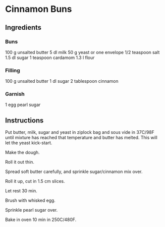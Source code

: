 # Cinnamon Buns

## Ingredients

### Buns

100 g unsalted butter
5 dl milk
50 g yeast or one envelope
1/2 teaspoon salt
1.5 dl sugar
1 teaspoon cardamom
1.3 l flour

### Filling

100 g unsalted butter
1 dl sugar
2 tablespoon cinnamon

### Garnish

1 egg
pearl sugar

## Instructions

Put butter, milk, sugar and yeast in ziplock bag and sous vide in 37C/98F until mixture has reached that temperature and butter has melted. This will let the yeast kick-start.

Make the dough.

Roll it out thin.

Spread soft butter carefully, and sprinkle sugar/cinnamon mix over.

Roll it up, cut in 1.5 cm slices.

Let rest 30 min.

Brush with whisked egg.

Sprinkle pearl sugar over.

Bake in oven 10 min in 250C/480F.
